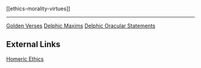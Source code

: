 [[ethics-morality-virtues]]

---

[Golden Verses](https://en.wikipedia.org/wiki/Golden-Verses)
[Delphic Maxims](https://en.wikipedia.org/wiki/Delphic-maxims)
[Delphic Oracular Statements](https://en.wikipedia.org/wiki/List-of-oracular-statements-from-Delphi)



## External Links
[Homeric Ethics](https://www.uvm.edu/~jbailly/courses/homeric%20ethics.html)
